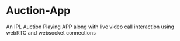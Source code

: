 # Auction-App
An IPL Auction Playing APP along with live video call interaction using webRTC and websocket connections

